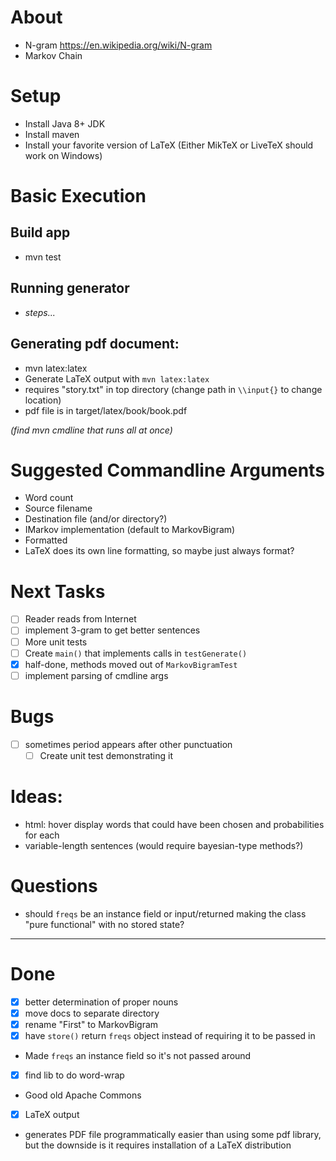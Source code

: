 # About
- N-gram https://en.wikipedia.org/wiki/N-gram
- Markov Chain

# Setup
- Install Java 8+ JDK
- Install maven
- Install your favorite version of LaTeX (Either MikTeX or LiveTeX should work on Windows)

# Basic Execution
## Build app
- mvn test
## Running generator
- _steps..._
## Generating pdf document:
- mvn latex:latex
 - Generate LaTeX output with `mvn latex:latex`
 - requires "story.txt" in top directory (change path in `\\input{}` to change location)
 - pdf file is in target/latex/book/book.pdf

_(find mvn cmdline that runs all at once)_

# Suggested Commandline Arguments
- Word count
- Source filename 
- Destination file (and/or directory?)
- IMarkov implementation (default to MarkovBigram)
- Formatted 
 - LaTeX does its own line formatting, so maybe just always format?

# Next Tasks
- [ ] Reader reads from Internet
- [ ] implement 3-gram to get better sentences
- [ ] More unit tests
- [ ] Create `main()` that implements calls in `testGenerate()`
 - [x] half-done, methods moved out of `MarkovBigramTest`
 - [ ] implement parsing of cmdline args

# Bugs
- [ ] sometimes period appears after other punctuation
  - [ ] Create unit test demonstrating it

# Ideas:
- html: hover display words that could have been chosen and probabilities for each
- variable-length sentences (would require bayesian-type methods?)

# Questions
- should `freqs` be an instance field or input/returned making the class "pure functional" with no stored state?

----

# Done
- [x] better determination of proper nouns
- [x] move docs to separate directory 
- [x] rename "First" to MarkovBigram
- [x] have `store()` return `freqs` object instead of requiring it to be passed in
 - Made `freqs` an instance field so it's not passed around
- [x] find lib to do word-wrap
 - Good old Apache Commons
- [x] LaTeX output
 - generates PDF file programmatically easier than using some pdf library,
but the downside is it requires installation of a LaTeX distribution
